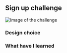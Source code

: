 ## Sign up challenge

![Image of the challenge](https://github.com/Dayan-Zhanchi/100-UI-Challenge/blob/master/%23001%20-%20Sign%20up/Challenge%20instructions.png)

### Design choice


### What have I learned

